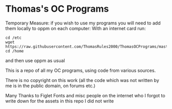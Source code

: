 # Thomas's OC Programs

Temporary Measure: if you wish to use my programs you will need to add them locally to oppm on each computer:
With an internet card run:
```
cd /etc
wget https://raw.githubusercontent.com/ThomasRules2000/ThomasOCPrograms/master/oppm.cfg
cd /home
```
and then use oppm as usual

This is a repo of all my OC programs, using code from various sources.

There is no copyright on this work (all the code which was not written by me is in the public domain, on forums etc.)

Many Thanks to Figlet Fonts and misc people on the internet who I forgot to write down for the assets in this repo I did not write
